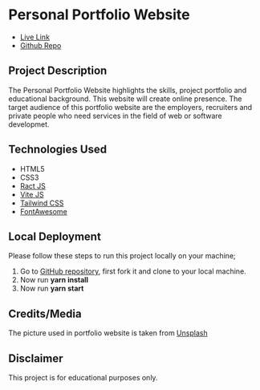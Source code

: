# Personal Portfolio Website

- [Live Link](https://mss-portfolio-sohailshams.vercel.app/)
- [Github Repo](https://github.com/sohailshams/mss-portfolio)

## Project Description

The Personal Portfolio Website highlights the skills, project portfolio and educational background. This website will create online presence. The target audience of this portfolio website are the employers, recruiters and private people who need services in the field of web or software developmet.

## Technologies Used

- HTML5
- CSS3
- [Ract JS](https://react.dev/)
- [Vite JS](https://vitejs.dev/)
- [Tailwind CSS](https://tailwindcss.com/)
- [FontAwesome](https://fontawesome.com/v4.7.0/icons/)

## Local Deployment

Please follow these steps to run this project locally on your machine;

1. Go to [GitHub repository](https://github.com/sohailshams/mss-portfolio), first fork it and clone to your local machine.
2. Now run **yarn install**
3. Now run **yarn start**

## Credits/Media

The picture used in portfolio website is taken from [Unsplash](https://unsplash.com/)

## Disclaimer

This project is for educational purposes only.
